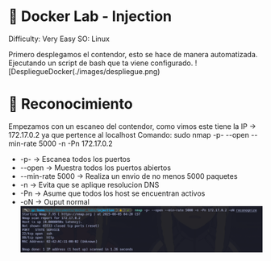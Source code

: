 # 🐋 Docker Lab - Injection

Difficulty: Very Easy
SO: Linux 

Primero desplegamos el contendor, esto se hace de manera automatizada. Ejecutando un script de bash que ta viene configurado. 
![DespliegueDocker(./images/despliegue.png)

# 🎯 Reconocimiento 
Empezamos con un escaneo del contendor, como vimos este tiene la IP -> 172.17.0.2 ya que pertence al localhost
Comando: sudo nmap -p- --open --min-rate 5000 -n -Pn 172.17.0.2 
- -p- -> Escanea todos los puertos
- --open -> Muestra todos los puertos abiertos 
- --min-rate 5000 -> Realiza un envio de no menos 5000 paquetes 
- -n -> Evita que se aplique resolucion DNS
- -Pn -> Asume que todos los host se encuentran activos 
- -oN -> Ouput normal 
![Reconocimiento](./images/reconocimientoNmap.png)
